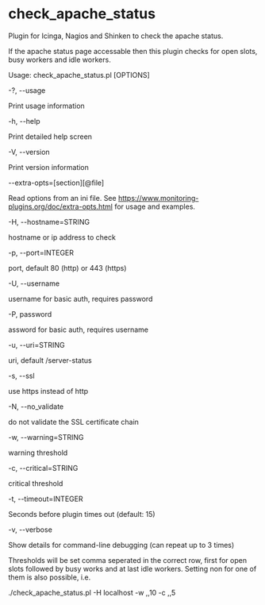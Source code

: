 # check_apache_status
Plugin for Icinga, Nagios and Shinken to check the apache status.

If the apache status page accessable then this plugin checks for open slots, busy workers and idle workers.

Usage: check_apache_status.pl [OPTIONS]

 -?, --usage

   Print usage information

 -h, --help

   Print detailed help screen

 -V, --version

   Print version information

 --extra-opts=[section][@file]

   Read options from an ini file. See https://www.monitoring-plugins.org/doc/extra-opts.html
   for usage and examples.

 -H, --hostname=STRING

   hostname or ip address to check

 -p, --port=INTEGER

   port, default 80 (http) or 443 (https)

 -U, --username

  username for basic auth, requires password

 -P, password

  assword for basic auth, requires username

 -u, --uri=STRING

   uri, default /server-status

 -s, --ssl

   use https instead of http

 -N, --no\_validate

   do not validate the SSL certificate chain

 -w, --warning=STRING

   warning threshold

 -c, --critical=STRING

   critical threshold

 -t, --timeout=INTEGER

   Seconds before plugin times out (default: 15)

 -v, --verbose

   Show details for command-line debugging (can repeat up to 3 times)

Thresholds will be set comma seperated in the correct row, first for open slots followed by busy works and at last idle workers. Setting non for one of them is also possible, i.e.

./check_apache_status.pl -H localhost -w ,,10 -c ,,5
